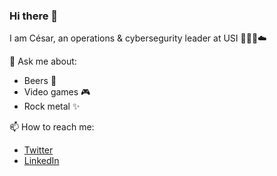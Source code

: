### Hi there 👋

<!--
**ceskvar/ceskvar** is a ✨ _special_ ✨ repository because its `README.md` (this file) appears on your GitHub profile.

Here are some ideas to get you started:

- 🔭 I’m currently working on ...
- 🌱 I’m currently learning ...
- 👯 I’m looking to collaborate on ...
- 🤔 I’m looking for help with ...
- 💬 Ask me about ...
- 📫 How to reach me: ...
- 😄 Pronouns: ...
- ⚡ Fun fact: ...
-->

I am César, an operations & cybersegurity leader at USI 👩🏻‍💻☁️

💬 Ask me about:
- Beers 🍺
- Video games 🎮
- Rock metal ✨

📫 How to reach me:
- [Twitter](https://twitter.com/ceskvar)
- [LinkedIn](www.linkedin.com/in/césar-dávila-001185139)
